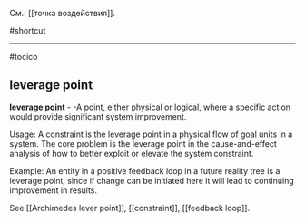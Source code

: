 См.: [[точка воздействия]].

#shortcut




<hr/>

#tocico

## leverage point

<b>leverage point</b> - -A point, either physical or logical, where a specific action would provide significant system improvement.



Usage: A constraint is the leverage point in a physical flow of goal units in a system.  The core problem is the leverage point in the cause-and-effect analysis of how to better exploit or elevate the system constraint.  

Example: An entity in a positive feedback loop in a future reality tree is a leverage point, since if change can be initiated here it will lead to continuing improvement in results.  



See:[[Archimedes lever point]], [[constraint]], [[feedback loop]].
